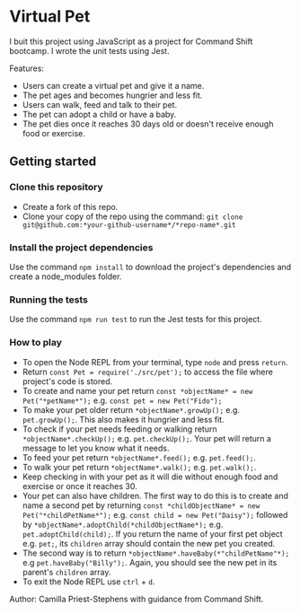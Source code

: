 # Virtual Pet

I buit this project using JavaScript as a project for Command Shift bootcamp. I wrote the unit tests using Jest. 

Features:
- Users can create a virtual pet and give it a name.
- The pet ages and becomes hungrier and less fit.
- Users can walk, feed and talk to their pet.
- The pet can adopt a child or have a baby.
- The pet dies once it reaches 30 days old or doesn't receive enough food or exercise.

## Getting started

### Clone this repository
- Create a fork of this repo.
- Clone your copy of the repo using the command: `git clone git@github.com:*your-github-username*/*repo-name*.git`

### Install the project dependencies

Use the command `npm install` to download the project's dependencies and create a node_modules folder. 

### Running the tests

Use the command `npm run test` to run the Jest tests for this project.

### How to play

- To open the Node REPL from your terminal, type `node` and press `return`.
- Return `const Pet = require('./src/pet');` to access the file where project's code is stored.
- To create and name your pet return `const *objectName* = new Pet("*petName*");` e.g. `const pet = new Pet("Fido");`
- To make your pet older return `*objectName*.growUp();` e.g. `pet.growUp();`. This also makes it hungrier and less fit.
- To check if your pet needs feeding or walking return `*objectName*.checkUp();` e.g. `pet.checkUp();`. Your pet will return a message to let you know what it needs. 
- To feed your pet return `*objectName*.feed();` e.g. `pet.feed();`.
- To walk your pet return `*objectName*.walk();` e.g. `pet.walk();`.
- Keep checking in with your pet as it will die without enough food and exercise or once it reaches 30.
- Your pet can also have children. The first way to do this is to create and name a second pet by returning `const *childObjectName* = new Pet("*childPetName*");` e.g. `const child = new Pet("Daisy");` followed by `*objectName*.adoptChild(*childObjectName*);` e.g. `pet.adoptChild(child);`. If you return the name of your first pet object e.g. `pet;`, its `children` array should contain the new pet you created.
- The second way is to return `*objectName*.haveBaby(*"childPetName"*);` e.g `pet.haveBaby("Billy");`. Again, you should see the new pet in its parent's `children` array.
- To exit the Node REPL use `ctrl` + `d`.

Author: Camilla Priest-Stephens with guidance from Command Shift. 